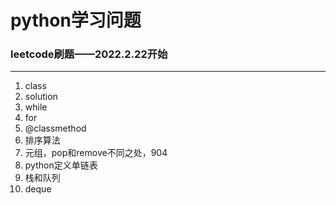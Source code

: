 # python学习问题
### leetcode刷题——2022.2.22开始

------------
1. class
2. solution
3. while
4. for
5. @classmethod
6. 排序算法
7. 元组，pop和remove不同之处，904
8. python定义单链表
9. 栈和队列
10. deque

